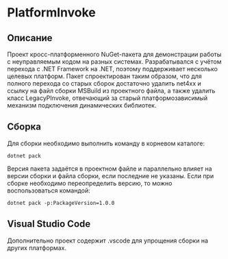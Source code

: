 PlatformInvoke
==============


Описание
--------

Проект кросс-платформенного NuGet-пакета для демонстрации работы с неуправляемым кодом на разных системах.
Разрабатывался с учётом перехода с .NET Framework на .NET, поэтому поддерживает несколько целевых платформ.
Пакет спроектирован таким образом, что для полного перехода со старых сборок достаточно удалить net4xx и
ссылку на файл сборки MSBuild из проектного файла, а также удалить класс LegacyPInvoke, отвечающий за старый
платформозависимый механизм подключения динамических библиотек.


Сборка
------

Для сборки необходимо выполнить команду в корневом каталоге:

    dotnet pack

Версия пакета задаётся в проектном файле и параллельно влияет на версии сборки и файла сборки, если последние не указаны.
Если при сборке необходимо переопределить версию, то можно воспользоваться командой:

    dotnet pack -p:PackageVersion=1.0.0


Visual Studio Code
------------------

Дополнительно проект содержит .vscode для упрощения сборки на других платформах.
